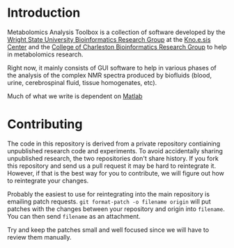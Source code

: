 # Introduction #

Metabolomics Analysis Toolbox is a collection of software developed by
the [Wright State University Bioinformatics Research
Group](http://birg.cs.wright.edu/) at the [Kno.e.sis Center](http://knoesis.org) and the [College of Charleston Bioinformatics Research Group](http://birg.cs.cofc.edu/index.php/Bioinformatics_Research_Group) to help in metabolomics research.

Right now, it mainly consists of GUI software to help in various
phases of the analysis of the complex NMR spectra produced by
biofluids (blood, urine, cerebrospinal fluid, tissue homogenates,
etc).

Much of what we write is dependent on [Matlab](http://www.mathworks.com/products/matlab/)

# Contributing #

The code in this repository is derived from a private repository
contiaining unpublished research code and experiments.  To avoid
accidentally sharing unpublished research, the two repositories don't
share history.  If you fork this repository and send us a pull request
it may be hard to reintegrate it.  However, if that is the best way
for you to contribute, we will figure out how to reintegrate your
changes.

Probably the easiest to use for reintegrating into the main repository
is emailing patch requests.  `git format-patch -o filename origin`
will put patches with the changes between your repository and origin
into `filename`.  You can then send `filename` as an attachment.

Try and keep the patches small and well focused since we will have to
review them manually.
